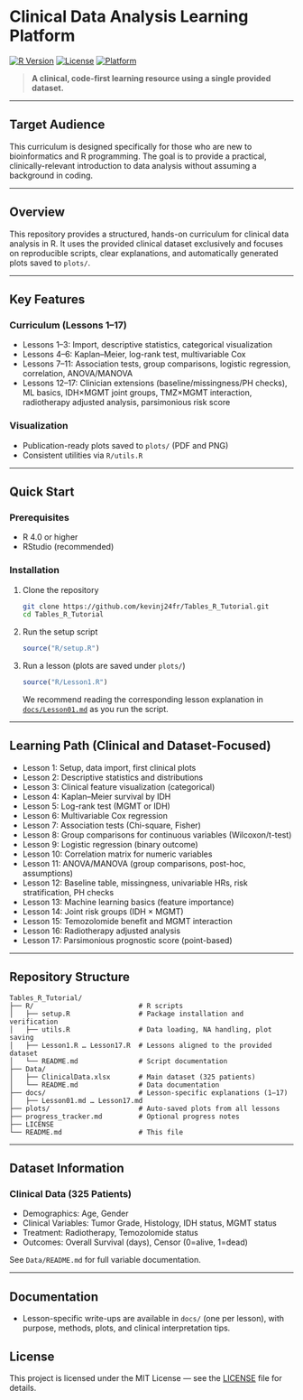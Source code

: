 # Clinical Data Analysis Learning Platform
[![R Version](https://img.shields.io/badge/R-4.0%2B-blue.svg)](https://www.r-project.org/)
[![License](https://img.shields.io/badge/License-MIT-green.svg)](LICENSE)
[![Platform](https://img.shields.io/badge/Platform-Windows%20%7C%20macOS%20%7C%20Linux-lightgrey.svg)](https://www.r-project.org/)

> **A clinical, code-first learning resource using a single provided dataset.**

---

## Target Audience

This curriculum is designed specifically for those who are new to bioinformatics and R programming. The goal is to provide a practical, clinically-relevant introduction to data analysis without assuming a background in coding.

---

## Overview

This repository provides a structured, hands-on curriculum for clinical data analysis in R. It uses the provided clinical dataset exclusively and focuses on reproducible scripts, clear explanations, and automatically generated plots saved to `plots/`.

---

## Key Features

### Curriculum (Lessons 1–17)
- Lessons 1–3: Import, descriptive statistics, categorical visualization
- Lessons 4–6: Kaplan–Meier, log-rank test, multivariable Cox
- Lessons 7–11: Association tests, group comparisons, logistic regression, correlation, ANOVA/MANOVA
- Lessons 12–17: Clinician extensions (baseline/missingness/PH checks), ML basics, IDH×MGMT joint groups, TMZ×MGMT interaction, radiotherapy adjusted analysis, parsimonious risk score

### Visualization
- Publication-ready plots saved to `plots/` (PDF and PNG)
- Consistent utilities via `R/utils.R`

---

## Quick Start

### Prerequisites
- R 4.0 or higher
- RStudio (recommended)

### Installation

1. Clone the repository
   ```bash
   git clone https://github.com/kevinj24fr/Tables_R_Tutorial.git
   cd Tables_R_Tutorial
   ```

2. Run the setup script
   ```r
   source("R/setup.R")
   ```

3. Run a lesson (plots are saved under `plots/`)
   ```r
   source("R/Lesson1.R")
   ```
   We recommend reading the corresponding lesson explanation in [`docs/Lesson01.md`](docs/Lesson01.md) as you run the script.

---

## Learning Path (Clinical and Dataset-Focused)
- Lesson 1: Setup, data import, first clinical plots
- Lesson 2: Descriptive statistics and distributions
- Lesson 3: Clinical feature visualization (categorical)
- Lesson 4: Kaplan–Meier survival by IDH
- Lesson 5: Log-rank test (MGMT or IDH)
- Lesson 6: Multivariable Cox regression
- Lesson 7: Association tests (Chi-square, Fisher)
- Lesson 8: Group comparisons for continuous variables (Wilcoxon/t-test)
- Lesson 9: Logistic regression (binary outcome)
- Lesson 10: Correlation matrix for numeric variables
- Lesson 11: ANOVA/MANOVA (group comparisons, post-hoc, assumptions)
- Lesson 12: Baseline table, missingness, univariable HRs, risk stratification, PH checks
- Lesson 13: Machine learning basics (feature importance)
- Lesson 14: Joint risk groups (IDH × MGMT)
- Lesson 15: Temozolomide benefit and MGMT interaction
- Lesson 16: Radiotherapy adjusted analysis
- Lesson 17: Parsimonious prognostic score (point-based)

---

## Repository Structure

```
Tables_R_Tutorial/
├── R/                          # R scripts
│   ├── setup.R                 # Package installation and verification
│   ├── utils.R                 # Data loading, NA handling, plot saving
│   ├── Lesson1.R … Lesson17.R  # Lessons aligned to the provided dataset
│   └── README.md               # Script documentation
├── Data/
│   ├── ClinicalData.xlsx       # Main dataset (325 patients)
│   └── README.md               # Data documentation
├── docs/                       # Lesson-specific explanations (1–17)
│   ├── Lesson01.md … Lesson17.md
├── plots/                      # Auto-saved plots from all lessons
├── progress_tracker.md         # Optional progress notes
├── LICENSE
└── README.md                   # This file
```

---

## Dataset Information

### Clinical Data (325 Patients)
- Demographics: Age, Gender
- Clinical Variables: Tumor Grade, Histology, IDH status, MGMT status
- Treatment: Radiotherapy, Temozolomide status
- Outcomes: Overall Survival (days), Censor (0=alive, 1=dead)

See `Data/README.md` for full variable documentation.

---

## Documentation
- Lesson-specific write-ups are available in `docs/` (one per lesson), with purpose, methods, plots, and clinical interpretation tips.

## License

This project is licensed under the MIT License — see the [LICENSE](LICENSE) file for details.
